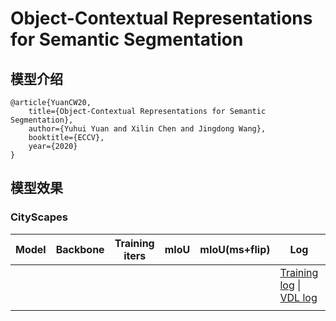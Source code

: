 # Object-Contextual Representations for Semantic Segmentation

## 模型介绍

    @article{YuanCW20,
        title={Object-Contextual Representations for Semantic Segmentation},
        author={Yuhui Yuan and Xilin Chen and Jingdong Wang},
        booktitle={ECCV},
        year={2020}
    }

## 模型效果

### CityScapes

|Model|Backbone|Training iters|mIoU|mIoU(ms+flip)|Log|Download link|
|-|-|-|-|-|-|-|
||||||[Training log]() \| [VDL log](https://www.paddlepaddle.org.cn/paddle/visualdl/service/app/scalar?id=176bf6ca4d89957ffe62ac7c30fcd039)|
||||||||
